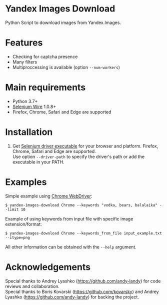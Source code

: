# Yandex Images Download
Python Script to download images from Yandex.Images.

# Features
* Checking for captcha presence
* Many filters
* Multiproccessing is available (option `--num-workers`)

# Main requirements
* Python 3.7+
* [Selenium Wire](https://github.com/wkeeling/selenium-wire) 1.0.8+
* Firefox, Chrome, Safari and Edge are supported

# Installation
1. Get [Selenium driver executable](https://www.seleniumhq.org/about/platforms.jsp) for your browser and platform. Firefox, Chrome, Safari and Edge are supported.  
Use option `--driver-path` to specify the driver's path or add the executable in your PATH.


# Examples
Simple example using [Chrome WebDriver](https://sites.google.com/a/chromium.org/chromedriver/):

```$ yandex-images-download Chrome --keywords "vodka, bears, balalaika" --limit 10```

Example of using keywords from input file with specific image extension/format:

```$ yandex-images-download Chrome --keywords_from_file input_example.txt --itype=png```

All other information can be obtained with the `--help` argument.


# Acknowledgements
Special thanks to Andrey Lyashko (https://github.com/andy-landy) for code reviews and collaboration.  
Special thanks to Boris Kovarski (https://github.com/kovarsky) and Andrey Lyashko (https://github.com/andy-landy) for backing the project.
